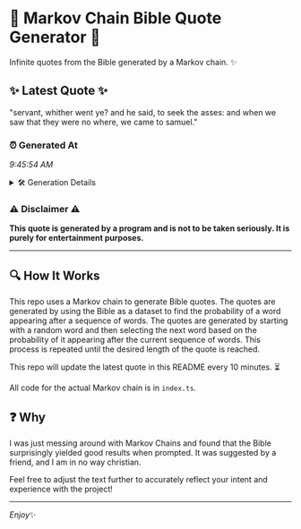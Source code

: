 # 📖 Markov Chain Bible Quote Generator 📖

Infinite quotes from the Bible generated by a Markov chain. ✨

## ✨ Latest Quote ✨
"servant, whither went ye? and he said, to seek the asses: and when we saw that they were no where, we came to samuel."

### ⏰ Generated At
*9:45:54 AM*

<details>
    <summary>🛠️ Generation Details</summary>
    <p>
        <strong>🌱 Seed:</strong> servant,<br>
        <strong>🔄 Iterations:</strong> 23<br>
        <strong>📜 Context History:</strong><br>[ servant, ]: whither<br>[ servant,, whither ]: went<br>[ servant,, whither, went ]: ye?<br>[ servant,, whither, went, ye? ]: and<br>[ servant,, whither, went, ye?, and ]: he<br>[ servant,, whither, went, ye?, and, he ]: said,<br>[ whither, went, ye?, and, he, said, ]: to<br>[ went, ye?, and, he, said,, to ]: seek<br>[ ye?, and, he, said,, to, seek ]: the<br>[ and, he, said,, to, seek, the ]: asses:<br>[ he, said,, to, seek, the, asses: ]: and<br>[ said,, to, seek, the, asses:, and ]: when<br>[ to, seek, the, asses:, and, when ]: we<br>[ seek, the, asses:, and, when, we ]: saw<br>[ the, asses:, and, when, we, saw ]: that<br>[ asses:, and, when, we, saw, that ]: they<br>[ and, when, we, saw, that, they ]: were<br>[ when, we, saw, that, they, were ]: no<br>[ we, saw, that, they, were, no ]: where,<br>[ saw, that, they, were, no, where, ]: we<br>[ that, they, were, no, where,, we ]: came<br>[ they, were, no, where,, we, came ]: to<br>[ were, no, where,, we, came, to ]: samuel.<br>
    </p>
</details>

### ⚠️ Disclaimer ⚠️
**This quote is generated by a program and is not to be taken seriously. It is purely for entertainment purposes.**

---

## 🔍 How It Works

This repo uses a Markov chain to generate Bible quotes. The quotes are generated by using the Bible as a dataset to find the probability of a word appearing after a sequence of words. The quotes are generated by starting with a random word and then selecting the next word based on the probability of it appearing after the current sequence of words. This process is repeated until the desired length of the quote is reached.

This repo will update the latest quote in this README every 10 minutes. ⏳

All code for the actual Markov chain is in `index.ts`.

## ❓ Why

I was just messing around with Markov Chains and found that the Bible surprisingly yielded good results when prompted. 
It was suggested by a friend, and I am in no way christian.

Feel free to adjust the text further to accurately reflect your intent and experience with the project!

---

*Enjoy*✨
